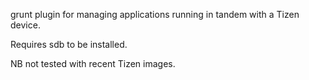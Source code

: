 grunt plugin for managing applications running 
in tandem with a Tizen device.

Requires sdb to be installed.

NB not tested with recent Tizen images.
